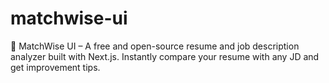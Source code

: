 # matchwise-ui
💼 MatchWise UI – A free and open-source resume and job description analyzer built with Next.js. Instantly compare your resume with any JD and get improvement tips.
